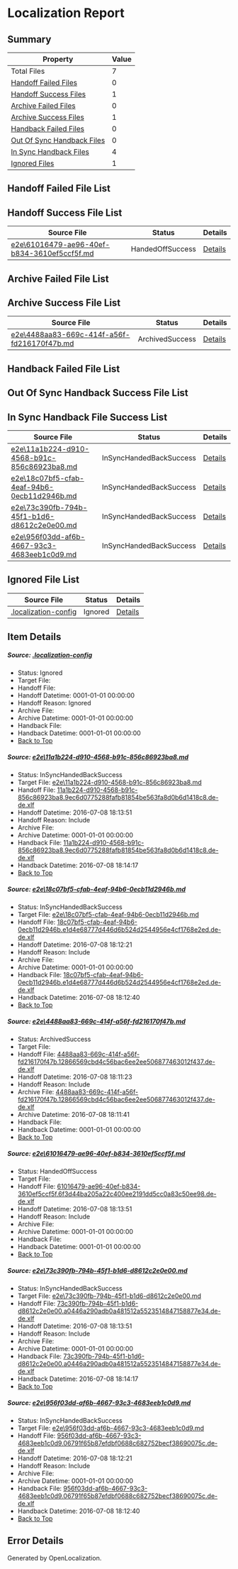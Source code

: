 # <a name='report-top'></a> Localization Report

## Summary
 Property | Value 
 -------- | ----- 
 Total Files | 7
[ Handoff Failed Files ](#handoff-failed-list)| 0
[ Handoff Success Files ](#handoff-success-list)| 1
[ Archive Failed Files ](#archive-failed-list)| 0
[ Archive Success Files ](#archive-success-list)| 1
[ Handback Failed Files ](#handback-failed-list)| 0
[ Out Of Sync Handback Files ](#outofsync-handback-success-list)| 0
[ In Sync Handback Files ](#insync-handback-success-list)| 4
[ Ignored Files ](#ignored-list)| 1

## <a name='handoff-failed-list'></a> Handoff Failed File List

## <a name='handoff-success-list'></a> Handoff Success File List
 Source File | Status | Details 
 ----------- | ------ | ------- 
 [e2e\61016479-ae96-40ef-b834-3610ef5ccf5f.md](https://github.com/OpenLocalizationTestOrg/oltest/blob/8aba957bd8ce66ecbec9ae227af015149d71bb7c/e2e/61016479-ae96-40ef-b834-3610ef5ccf5f.md) | HandedOffSuccess | [Details](#a6005d10061a508c3f5b3455f9b6d3b01d225ceb4)

## <a name='archive-failed-list'></a> Archive Failed File List

## <a name='archive-success-list'></a> Archive Success File List
 Source File | Status | Details 
 ----------- | ------ | ------- 
 [e2e\4488aa83-669c-414f-a56f-fd216170f47b.md](https://github.com/OpenLocalizationTestOrg/oltest/blob/44ed0dac92ea3361cc34a972e4e7e0dc99c66a9e/e2e/4488aa83-669c-414f-a56f-fd216170f47b.md) | ArchivedSuccess | [Details](#6cd688095d562ff8ec6dc9010521a0b6507f946e3)

## <a name='handback-failed-list'></a> Handback Failed File List

## <a name='outofsync-handback-success-list'></a> Out Of Sync Handback Success File List

## <a name='insync-handback-success-list'></a> In Sync Handback File Success List
 Source File | Status | Details 
 ----------- | ------ | ------- 
 [e2e\11a1b224-d910-4568-b91c-856c86923ba8.md](https://github.com/OpenLocalizationTestOrg/oltest/blob/ec810c96c0c8d9f8479b30a2819ebcbc85e56da4/e2e/11a1b224-d910-4568-b91c-856c86923ba8.md) | InSyncHandedBackSuccess | [Details](#8672caac8bd5cf4b84fd5105cfc243b264ef66a01)
 [e2e\18c07bf5-cfab-4eaf-94b6-0ecb11d2946b.md](https://github.com/OpenLocalizationTestOrg/oltest/blob/083979106b067d2006b017b73ea102417d734f96/e2e/18c07bf5-cfab-4eaf-94b6-0ecb11d2946b.md) | InSyncHandedBackSuccess | [Details](#83e74efee67e43ab792d411809e24be23a090f162)
 [e2e\73c390fb-794b-45f1-b1d6-d8612c2e0e00.md](https://github.com/OpenLocalizationTestOrg/oltest/blob/b1db0509fe9225e4f30121e054dca9d6d18d95b1/e2e/73c390fb-794b-45f1-b1d6-d8612c2e0e00.md) | InSyncHandedBackSuccess | [Details](#a2a77e44e9bcb703781a822d9cdf8ccea5ebf8825)
 [e2e\956f03dd-af6b-4667-93c3-4683eeb1c0d9.md](https://github.com/OpenLocalizationTestOrg/oltest/blob/083979106b067d2006b017b73ea102417d734f96/e2e/956f03dd-af6b-4667-93c3-4683eeb1c0d9.md) | InSyncHandedBackSuccess | [Details](#12607fb71bfff9aa5a767c98896d8619df8672606)

## <a name='ignored-list'></a> Ignored File List
 Source File | Status | Details 
 ----------- | ------ | ------- 
 [.localization-config](https://github.com/OpenLocalizationTestOrg/oltest/blob/ec810c96c0c8d9f8479b30a2819ebcbc85e56da4/.localization-config) | Ignored | [Details](#3d4f252ac210baf56311d7e97dcc2db10974dbd20)

## Item Details
##### <a name='3d4f252ac210baf56311d7e97dcc2db10974dbd20'></a> Source: [.localization-config](https://github.com/OpenLocalizationTestOrg/oltest/blob/ec810c96c0c8d9f8479b30a2819ebcbc85e56da4/.localization-config)
* Status: Ignored
* Target File: 
* Handoff File: 
* Handoff Datetime: 0001-01-01 00:00:00
* Handoff Reason: Ignored
* Archive File: 
* Archive Datetime: 0001-01-01 00:00:00
* Handback File: 
* Handback Datetime: 0001-01-01 00:00:00
* [Back to Top](#report-top)

##### <a name='8672caac8bd5cf4b84fd5105cfc243b264ef66a01'></a> Source: [e2e\11a1b224-d910-4568-b91c-856c86923ba8.md](https://github.com/OpenLocalizationTestOrg/oltest/blob/ec810c96c0c8d9f8479b30a2819ebcbc85e56da4/e2e/11a1b224-d910-4568-b91c-856c86923ba8.md)
* Status: InSyncHandedBackSuccess
* Target File: [e2e\11a1b224-d910-4568-b91c-856c86923ba8.md](https://github.com/OpenLocalizationTestOrg/oltest-dede-fly/blob/9dc741641681e3d8126882b9eb85fb2c894cab87/e2e/11a1b224-d910-4568-b91c-856c86923ba8.md)
* Handoff File: [11a1b224-d910-4568-b91c-856c86923ba8.9ec6d0775288fafb81854be563fa8d0b6d1418c8.de-de.xlf](https://github.com/OpenLocalizationTestOrg/olhandoff-e2e/blob/80c4c23a56d2458d39e4a9c3e6ae83d9c472de2d/ol-handoff/OpenLocalizationTestOrg/oltest-dede-fly/ci/mt/11a1b224-d910-4568-b91c-856c86923ba8.9ec6d0775288fafb81854be563fa8d0b6d1418c8.de-de.xlf)
* Handoff Datetime: 2016-07-08 18:13:51
* Handoff Reason: Include
* Archive File: 
* Archive Datetime: 0001-01-01 00:00:00
* Handback File: [11a1b224-d910-4568-b91c-856c86923ba8.9ec6d0775288fafb81854be563fa8d0b6d1418c8.de-de.xlf](https://github.com/OpenLocalizationTestOrg/olhandback-e2e/blob/19c1523253c0ef78647a4bd8114c92b0b00e2659/ol-handback/OpenLocalizationTestOrg/oltest-dede-fly/ci/mt/11a1b224-d910-4568-b91c-856c86923ba8.9ec6d0775288fafb81854be563fa8d0b6d1418c8.de-de.xlf)
* Handback Datetime: 2016-07-08 18:14:17
* [Back to Top](#report-top)

##### <a name='83e74efee67e43ab792d411809e24be23a090f162'></a> Source: [e2e\18c07bf5-cfab-4eaf-94b6-0ecb11d2946b.md](https://github.com/OpenLocalizationTestOrg/oltest/blob/083979106b067d2006b017b73ea102417d734f96/e2e/18c07bf5-cfab-4eaf-94b6-0ecb11d2946b.md)
* Status: InSyncHandedBackSuccess
* Target File: [e2e\18c07bf5-cfab-4eaf-94b6-0ecb11d2946b.md](https://github.com/OpenLocalizationTestOrg/oltest-dede-fly/blob/eb9956a5723018ce0cca6499d26b80e4d9a9bbf7/e2e/18c07bf5-cfab-4eaf-94b6-0ecb11d2946b.md)
* Handoff File: [18c07bf5-cfab-4eaf-94b6-0ecb11d2946b.e1d4e68777d446d6b524d2544956e4cf1768e2ed.de-de.xlf](https://github.com/OpenLocalizationTestOrg/olhandoff-e2e/blob/d9a14e45a4e86387dd7ab525cd94a47a3239e64d/ol-handoff/OpenLocalizationTestOrg/oltest-dede-fly/ci/18c07bf5-cfab-4eaf-94b6-0ecb11d2946b.e1d4e68777d446d6b524d2544956e4cf1768e2ed.de-de.xlf)
* Handoff Datetime: 2016-07-08 18:12:21
* Handoff Reason: Include
* Archive File: 
* Archive Datetime: 0001-01-01 00:00:00
* Handback File: [18c07bf5-cfab-4eaf-94b6-0ecb11d2946b.e1d4e68777d446d6b524d2544956e4cf1768e2ed.de-de.xlf](https://github.com/OpenLocalizationTestOrg/olhandback-e2e/blob/bf9813161959054d4e794418f064db674dd25789/ol-handback/OpenLocalizationTestOrg/oltest-dede-fly/ci/18c07bf5-cfab-4eaf-94b6-0ecb11d2946b.e1d4e68777d446d6b524d2544956e4cf1768e2ed.de-de.xlf)
* Handback Datetime: 2016-07-08 18:12:40
* [Back to Top](#report-top)

##### <a name='6cd688095d562ff8ec6dc9010521a0b6507f946e3'></a> Source: [e2e\4488aa83-669c-414f-a56f-fd216170f47b.md](https://github.com/OpenLocalizationTestOrg/oltest/blob/44ed0dac92ea3361cc34a972e4e7e0dc99c66a9e/e2e/4488aa83-669c-414f-a56f-fd216170f47b.md)
* Status: ArchivedSuccess
* Target File: 
* Handoff File: [4488aa83-669c-414f-a56f-fd216170f47b.12866569cbd4c56bac6ee2ee506877463012f437.de-de.xlf](https://github.com/OpenLocalizationTestOrg/olhandoff-e2e/blob/ecb67f4d3e95b6b4cdd7e51b0a0b618cc4bb5912/ol-handoff/OpenLocalizationTestOrg/oltest-dede-fly/ci/ht/4488aa83-669c-414f-a56f-fd216170f47b.12866569cbd4c56bac6ee2ee506877463012f437.de-de.xlf)
* Handoff Datetime: 2016-07-08 18:11:23
* Handoff Reason: Include
* Archive File: [4488aa83-669c-414f-a56f-fd216170f47b.12866569cbd4c56bac6ee2ee506877463012f437.de-de.xlf](https://github.com/OpenLocalizationTestOrg/olhandoff-e2e/blob/e96c4e558cc1cfab40d5765a8b6cfddf841aa255/ol-archive/OpenLocalizationTestOrg/oltest-dede-fly/ci/ht/4488aa83-669c-414f-a56f-fd216170f47b.12866569cbd4c56bac6ee2ee506877463012f437.de-de.xlf)
* Archive Datetime: 2016-07-08 18:11:41
* Handback File: 
* Handback Datetime: 0001-01-01 00:00:00
* [Back to Top](#report-top)

##### <a name='a6005d10061a508c3f5b3455f9b6d3b01d225ceb4'></a> Source: [e2e\61016479-ae96-40ef-b834-3610ef5ccf5f.md](https://github.com/OpenLocalizationTestOrg/oltest/blob/8aba957bd8ce66ecbec9ae227af015149d71bb7c/e2e/61016479-ae96-40ef-b834-3610ef5ccf5f.md)
* Status: HandedOffSuccess
* Target File: 
* Handoff File: [61016479-ae96-40ef-b834-3610ef5ccf5f.6f3d44ba205a22c400ee2191dd5cc0a83c50ee98.de-de.xlf](https://github.com/OpenLocalizationTestOrg/olhandoff-e2e/blob/80c4c23a56d2458d39e4a9c3e6ae83d9c472de2d/ol-handoff/OpenLocalizationTestOrg/oltest-dede-fly/ci/mt/61016479-ae96-40ef-b834-3610ef5ccf5f.6f3d44ba205a22c400ee2191dd5cc0a83c50ee98.de-de.xlf)
* Handoff Datetime: 2016-07-08 18:13:51
* Handoff Reason: Include
* Archive File: 
* Archive Datetime: 0001-01-01 00:00:00
* Handback File: 
* Handback Datetime: 0001-01-01 00:00:00
* [Back to Top](#report-top)

##### <a name='a2a77e44e9bcb703781a822d9cdf8ccea5ebf8825'></a> Source: [e2e\73c390fb-794b-45f1-b1d6-d8612c2e0e00.md](https://github.com/OpenLocalizationTestOrg/oltest/blob/b1db0509fe9225e4f30121e054dca9d6d18d95b1/e2e/73c390fb-794b-45f1-b1d6-d8612c2e0e00.md)
* Status: InSyncHandedBackSuccess
* Target File: [e2e\73c390fb-794b-45f1-b1d6-d8612c2e0e00.md](https://github.com/OpenLocalizationTestOrg/oltest-dede-fly/blob/9dc741641681e3d8126882b9eb85fb2c894cab87/e2e/73c390fb-794b-45f1-b1d6-d8612c2e0e00.md)
* Handoff File: [73c390fb-794b-45f1-b1d6-d8612c2e0e00.a0446a290adb0a481512a5523514847158877e34.de-de.xlf](https://github.com/OpenLocalizationTestOrg/olhandoff-e2e/blob/80c4c23a56d2458d39e4a9c3e6ae83d9c472de2d/ol-handoff/OpenLocalizationTestOrg/oltest-dede-fly/ci/mt/73c390fb-794b-45f1-b1d6-d8612c2e0e00.a0446a290adb0a481512a5523514847158877e34.de-de.xlf)
* Handoff Datetime: 2016-07-08 18:13:51
* Handoff Reason: Include
* Archive File: 
* Archive Datetime: 0001-01-01 00:00:00
* Handback File: [73c390fb-794b-45f1-b1d6-d8612c2e0e00.a0446a290adb0a481512a5523514847158877e34.de-de.xlf](https://github.com/OpenLocalizationTestOrg/olhandback-e2e/blob/19c1523253c0ef78647a4bd8114c92b0b00e2659/ol-handback/OpenLocalizationTestOrg/oltest-dede-fly/ci/mt/73c390fb-794b-45f1-b1d6-d8612c2e0e00.a0446a290adb0a481512a5523514847158877e34.de-de.xlf)
* Handback Datetime: 2016-07-08 18:14:17
* [Back to Top](#report-top)

##### <a name='12607fb71bfff9aa5a767c98896d8619df8672606'></a> Source: [e2e\956f03dd-af6b-4667-93c3-4683eeb1c0d9.md](https://github.com/OpenLocalizationTestOrg/oltest/blob/083979106b067d2006b017b73ea102417d734f96/e2e/956f03dd-af6b-4667-93c3-4683eeb1c0d9.md)
* Status: InSyncHandedBackSuccess
* Target File: [e2e\956f03dd-af6b-4667-93c3-4683eeb1c0d9.md](https://github.com/OpenLocalizationTestOrg/oltest-dede-fly/blob/eb9956a5723018ce0cca6499d26b80e4d9a9bbf7/e2e/956f03dd-af6b-4667-93c3-4683eeb1c0d9.md)
* Handoff File: [956f03dd-af6b-4667-93c3-4683eeb1c0d9.06791f65b87efdbf0688c682752becf38690075c.de-de.xlf](https://github.com/OpenLocalizationTestOrg/olhandoff-e2e/blob/d9a14e45a4e86387dd7ab525cd94a47a3239e64d/ol-handoff/OpenLocalizationTestOrg/oltest-dede-fly/ci/956f03dd-af6b-4667-93c3-4683eeb1c0d9.06791f65b87efdbf0688c682752becf38690075c.de-de.xlf)
* Handoff Datetime: 2016-07-08 18:12:21
* Handoff Reason: Include
* Archive File: 
* Archive Datetime: 0001-01-01 00:00:00
* Handback File: [956f03dd-af6b-4667-93c3-4683eeb1c0d9.06791f65b87efdbf0688c682752becf38690075c.de-de.xlf](https://github.com/OpenLocalizationTestOrg/olhandback-e2e/blob/bf9813161959054d4e794418f064db674dd25789/ol-handback/OpenLocalizationTestOrg/oltest-dede-fly/ci/956f03dd-af6b-4667-93c3-4683eeb1c0d9.06791f65b87efdbf0688c682752becf38690075c.de-de.xlf)
* Handback Datetime: 2016-07-08 18:12:40
* [Back to Top](#report-top)


## Error Details

Generated by OpenLocalization.
